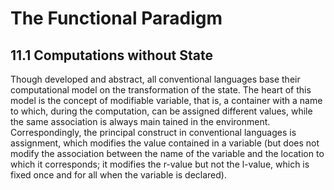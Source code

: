 # The Functional Paradigm

<!-- 
In this chapter, we present the main properties of functional programming. 
In functional programming, computation proceeds by rewriting functions and not by mod ifying the state. 
The fundamental characteristic of the languages in this paradigm, at least in their “pure” form, 
is precisely that of not possessing the concept of memory (and therefore side effect). 
Once an environment is fixed, an expression always denotes the same value. 
We will discuss the pure paradigm in the first sections, explaining the funda mental aspects. 
Functional programming languages, however, merge these “pure” ingredients in a context that adds many other mechanisms; 
we will review them in Sect. 11.3. 
We will touch on the SECD machine, an abstract machine for higher-order functional languages 
which constitutes the prototype of many real implementations. 
We will, at this point, be in a position to discuss the reasons why the functional programming paradigm 
is interesting with respect to ordinary imperative languages. 
The chapter concludes with a more theoretical section which provides a succinct introduction to the λ-calculus, 
a formal system for computability which inspires all functional languages and which has, 
since the time of ALGOL and LISP, been a constant model for the design of programming languages. 
-->

## 11.1 Computations without State 

Though developed and abstract, all conventional languages base their computational model on the transformation of the state. 
The heart of this model is the concept of modifiable variable, that is, a container with a name to which, during the computation, 
can be assigned different values, while the same association is always main tained in the environment. 
Correspondingly, the principal construct in conventional languages is assignment, which modifies the value contained in a variable 
(but does not modify the association between the name of the variable and the location to which it corresponds; 
it modifies the r-value but not the l-value, which is fixed once and for all when the variable is declared). 
